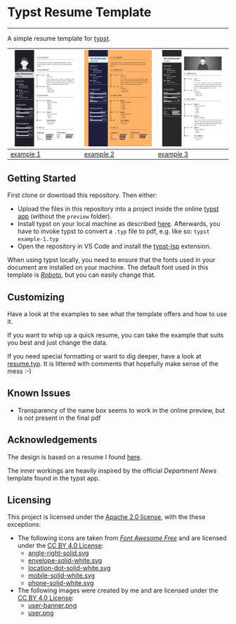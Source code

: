 # Typst Resume Template
---

A simple resume template for [typst](https://github.com/typst/typst).

| ![alt text](preview/example-1.jpg) | ![alt text](preview/example-2.jpg) | ![alt text](preview/example-3.jpg) |
| --- | --- | --- |
| [example 1](example-1.typ) | [example 2](example-2.typ) | [example 3](example-3.typ) |

## Getting Started

First clone or download this repository. Then either:
- Upload the files in this repository into a project inside the online [typst app](https://typst.app/) (without the `preview` folder).
- Install typst on your local machine as described [here](https://github.com/typst/typst#install-and-use). Afterwards, you have to invoke typst to convert a `.typ` file to pdf, e.g. like so: `typst example-1.typ`
- Open the repository in VS Code and install the [typst-lsp](https://github.com/nvarner/typst-lsp) extension.

When using typst locally, you need to ensure that the fonts used in your document are installed on your machine. The default font used in this template is [*Roboto*](https://fonts.google.com/specimen/Roboto), but you can easily change that.

## Customizing

Have a look at the examples to see what the template offers and how to use it.

If you want to whip up a quick resume, you can take the example that suits you best and just change the data.

If you need special formatting or want to dig deeper, have a look at [resume.typ](resume.typ). It is littered with comments that hopefully make sense of the mess :-)

## Known Issues

- Transparency of the name box seems to work in the online preview, but is not present in the final pdf

## Acknowledgements

The design is based on a resume I found [here](https://lebenslauf.netlify.app/max-mustermann-lebenslauf.html).

The inner workings are heavily inspired by the official *Department News* template found in the typst app.

## Licensing

This project is licensed under the [Apache 2.0 license](LICENSE), with the these exceptions:
- The following icons are taken from [*Font Awesome Free*](https://github.com/FortAwesome/Font-Awesome) and are licensed under the [CC BY 4.0 License](https://fontawesome.com/license/free):
    - [angle-right-solid.svg](angle-right-solid.svg)
    - [envelope-solid-white.svg](envelope-solid-white.svg)
    - [location-dot-solid-white.svg](location-dot-solid-white.svg)
    - [mobile-solid-white.svg](mobile-solid-white.svg)
    - [phone-solid-white.svg](phone-solid-white.svg)
- The following images were created by me and are licensed under the [CC BY 4.0 License](https://creativecommons.org/licenses/by/4.0/):
    - [user-banner.png](user-banner.png)
    - [user.png](user.png)
